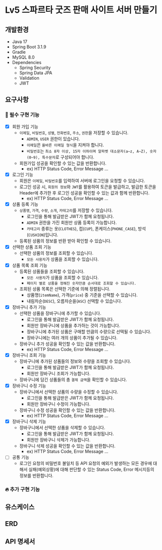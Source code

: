 # Lv5 스파르타 굿즈 판매 사이트 서버 만들기

## 개발환경
- Java 17
- Spring Boot 3.1.9
- Gradle
- MySQL 8.0
- Dependencies
    - Spring Security
    - Spring Data JPA
    - Validation
    - JWT

## 요구사항
### 🚩 필수 구현 기능
- [x]  회원 가입 기능
    - `이메일`, `비밀번호`, `성별`, `전화번호`, `주소`, `권한`을 저장할 수 있습니다.
        - `ADMIN`, `USER` 권한이 있습니다.
        - `이메일`은 `올바른 이메일 형식`을 지켜야 합니다.
        - `비밀번호`는 `최소 8자 이상, 15자 이하이며 알파벳 대소문자(a~z, A~Z), 숫자(0~9), 특수문자`로 구성되어야 합니다.
    - 회원가입 성공을 확인할 수 있는 값을 반환합니다.
        - ex) HTTP Status Code, Error Message …
- [x]  로그인 기능
    - 회원은 `이메일`, `비밀번호`를 입력하여 서버에 로그인을 요청할 수 있습니다.
    - 로그인 성공 시, `회원의 정보`와 `JWT`를 활용하여 토큰을 발급하고,
      발급한 토큰을 Header에 추가한 후 로그인 성공을 확인할 수 있는 값과 함께 반환합니다.
        - ex) HTTP Status Code, Error Message …
- [x]  상품 등록 기능
    - `상품명`, `가격`, `수량`, `소개`, `카테고리`를 저장할 수 있습니다.
        - 로그인을 통해 발급받은 JWT가 함께 요청됩니다.
        - `ADMIN` 권한을 가진 회원만 상품 등록이 가능합니다.
        - `카테고리` 종류는 옷(`CLOTHES`), 컵(`CUP`), 폰케이스(`PHONE_CASE`), 방석(`CUSHION`)입니다.
    - 등록된 상품의 정보를 반환 받아 확인할 수 있습니다.
- [x]  선택한 상품 조회 기능
    - 선택한 상품의 정보를 조회할 수 있습니다.
        - `모든 사용자`가 상품을 조회할 수 있습니다.
- [x]  상품 목록 조회 기능
    - 등록된 상품들을 조회할 수 있습니다.
        - `모든 사용자`가 상품을 조회할 수 있습니다.
        - `페이지 별로 상품을 정해진 숫자만큼 순서대로 조회할 수 있습니다.`
    - 조회된 상품 목록은 선택한 기준에 의해 정렬됩니다.
        - 상품명(`itemName`), 가격(`price`) 중 기준을 선택할 수 있습니다.
        - 내림차순(`DESC`), 오름차순을(`ASC`) 선택할 수 있습니다.
- [x]  장바구니 추가 기능
    - 선택한 상품을 장바구니에 추가할 수 있습니다.
        - 로그인을 통해 발급받은 JWT가 함께 요청됩니다.
        - 회원만 장바구니에 상품을 추가하는 것이 가능합니다.
        - 장바구니에 추가된 상품은 구매할 만큼의 수량으로 선택될 수 있습니다.
        - 장바구니에는 여러 개의 상품이 추가될 수 있습니다.
    - 장바구니 추가 성공을 확인할 수 있는 값을 반환합니다.
        - ex) HTTP Status Code, Error Message …
- [x]  장바구니 조회 기능
    - 장바구니에 추가된 상품들의 정보와 수량을 조회할 수 있습니다.
        - 로그인을 통해 발급받은 JWT가 함께 요청됩니다.
        - 회원만 장바구니 조회가 가능합니다.
    - 장바구니에 담긴 상품들의 총 `결제 금액`을 확인할 수 있습니다.
- [x]  장바구니 수정 기능
    - 장바구니에서 선택한 상품의 수량을 수정할 수 있습니다.
        - 로그인을 통해 발급받은 JWT가 함께 요청됩니다.
        - 회원만 장바구니 수정이 가능합니다.
    - 장바구니 수정 성공을 확인할 수 있는 값을 반환합니다.
        - ex) HTTP Status Code, Error Message …
- [x]  장바구니 삭제 기능
    - 장바구니에서 선택한 상품을 삭제할 수 있습니다.
        - 로그인을 통해 발급받은 JWT가 함께 요청됩니다.
        - 회원만 장바구니 삭제가 가능합니다.
    - 장바구니 삭제 성공을 확인할 수 있는 값을 반환합니다.
        - ex) HTTP Status Code, Error Message …
- [ ]  공통 기능
    - 로그인 요청의 비밀번호 불일치 등 API 요청의 예외가 발생하는 모든 경우에 대해서 실패(예외상황)에 대해 판단할 수 있는 Status Code, Error 메시지등의 정보를 반환합니다.

### 🔥 추가 구현 기능

## 유스케이스

## ERD

## API 명세서